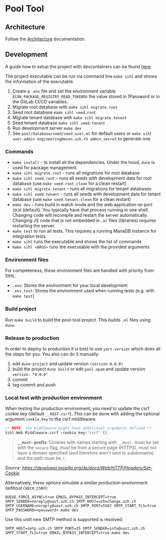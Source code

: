 # Pool Tool

## Architecture

Follow the [Architecture](./doc/ARCHITECTURE.md) documentation.

## Development

A guide how to setup the project with devcontainers can be found [here](./.devcontainer/README.md).

The project executable can be run via command line `make sihl` and shows the information of the executable.

1. Create a `.env` file and set the environment variable `ECON_PACKAGE_REGISTRY_READ_TOKEN`to the value stored in 1Password or in the GitLab CI/CD variables.
1. Migrate root database with `make sihl migrate.root`
1. Seed root database `make sihl seed.root`
1. Migrate tenant database with `make sihl migrate.tenant`
1. Seed tenant database `make sihl seed.tenant`
1. Run development server `make dev`
1. See `pool/database/seed/seed_user.ml` for default users or `make sihl user.admin engineering@econ.uzh.ch admin_secret` to generate one

### Commands

- `make install` - to install all the dependencies. Under the hood, `dune` is used for package management.
- `make sihl migrate.root` - runs all migrations for root database
- `make sihl seed.root` - runs all seeds with development data for root database (use `make seed.root.clean` for a clean restart)
- `make sihl migrate.tenant` - runs all migrations for tenant databases
- `make sihl seed.tenant` - runs all seeds with development data for tenant database (use `make seed.tenant.clean` for a clean restart)
- `make dev` - runs build in watch mode and the web application on port `3016` (default). You typically have that process running in one shell. Changing code will recompile and restart the server automatically. Changing JS code that is not embedded in `.ml` files (libraries) requires restarting the server.
- `make test` to run all tests. This requires a running MariaDB instance for integration tests.
- `make sihl` runs the executable and shows the list of commands
- `make sihl <ARGS>` runs the executable with the provided arguments

### Environment files

For completeness, these environment files are handled with priority from SIHL.

- `.env`: Stores the environment for your local development
- `.env.test`: Stores the environment used when running tests (e.g. with `make test`)

### Build project

Run `make build` to build the pool-tool project. This builds `.ml` files using `dune`.

### Release to production

In order to deploy to production it is best to use `yarn version` which does all the steps for you. You also can do it manually:

1. edit `dune-project` and update version `(version 0.0.0)`
1. build the project `dune build` or edit `pool.opam` and update version `version: "0.0.0"`
1. commit
1. tag commit and push

### Local test with production environment

When testing the production environment, you need to update the csrf cookie key (default `__HOST-csrf`).
This can be done with adding the optional argument `cookie_key` to the csrf middleware.

```ocaml
(* NOTE: the middleware might have additional arguments defined *)
Sihl.Web.Middleware.csrf ~cookie_key:"csrf" ()
```

> **`__Host-` prefix**: Cookies with names starting with `__Host-` must be set with the `secure` flag, must be from a secure page (HTTPS), must not have a domain specified (and therefore aren't sent to subdomains) and the path must be `/`.

_Source: <https://developer.mozilla.org/de/docs/Web/HTTP/Headers/Set-Cookie>_

Alternatively, these options simulate a similar production environment (without `CHECK_CSRF`):

```
QUEUE_FORCE_ASYNC=true EMAIL_BYPASS_INTERCEPT=true SMTP_SENDER=noreply@uast.uzh.ch SMTP_HOST=uzhxchange.uzh.ch SMTP_USERNAME=noreply@uast.uzh.ch SMTP_PORT=5587 SMTP_START_TLS=true SMTP_PASSWORD=<password> make dev
```

Use this until new SMTP method is supported is resolved:

```
SMTP_HOST=smtp.uzh.ch SMTP_PORT=25 SMTP_SENDER=info@uast.uzh.ch SMTP_START_TLS=true EMAIL_BYPASS_INTERCEPT=true make dev
```
